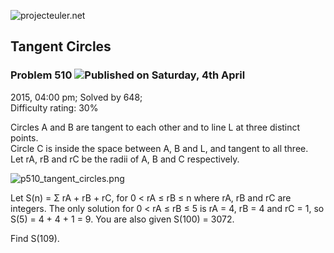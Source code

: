 ![projecteuler.net](images/print_page_logo.png)

## Tangent Circles

### Problem 510 ![](images/icon_info.png)Published on Saturday, 4th April
2015, 04:00 pm; Solved by 648;  
Difficulty rating: 30%

Circles A and B are tangent to each other and to line L at three distinct
points.  
Circle C is inside the space between A, B and L, and tangent to all three.  
Let rA, rB and rC be the radii of A, B and C respectively.  

![p510_tangent_circles.png](project/images/p510_tangent_circles.png)

Let S(n) = Σ rA + rB + rC, for 0 &lt; rA ≤ rB ≤ n where rA, rB and rC are
integers. The only solution for 0 &lt; rA ≤ rB ≤ 5 is rA = 4, rB = 4 and rC =
1, so S(5) = 4 + 4 + 1 = 9. You are also given S(100) = 3072.

Find S(109).

  
  

